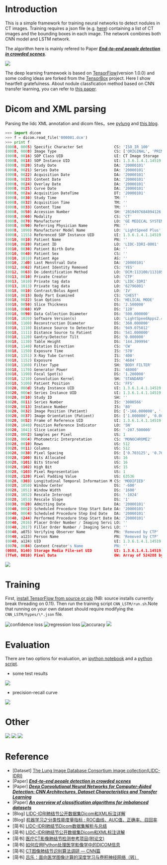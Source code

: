 # Introduction

This is a simple framework for training neural networks to detect nodules in CT images. Training requires a json file (e.g. [here](https://github.com/zhwhong/lidc_nodule_detection/blob/master/CNN_LSTM/hypes/lstm_rezoom_lung.json)) containing a list of CT images and the bounding boxes in each image. The network combines both CNN model and LSTM network.

The algorithm here is mainly refered to Paper [***End-to-end people detection in crowded scenes***](https://arxiv.org/abs/1506.04878).

![](images/detect.png)

The deep learning framewoek is based on [TensorFlow](https://github.com/tensorflow/tensorflow)(version 1.0.0) and some coding ideas are forked from the [TensorBox](https://github.com/TensorBox/TensorBox) project. Here I show heartfelt gratefulness.
About nodule classfication method based on CNN transfer learning, you can refer to [this paper](https://arxiv.org/abs/1602.03409).

# Dicom and XML parsing

Parsing the lidc XML annotation and dicom files，see [pylung](https://github.com/zhwhong/lidc_nodule_detection/blob/master/pylung) and [this blog](http://zhwhong.ml/2017/03/27/LIDC-Dicom-data-and-XML-annotation-parse/).

```python
>>> import dicom
>>> f = dicom.read_file('000001.dcm')
>>> print f
(0008, 0005) Specific Character Set              CS: 'ISO_IR 100'
(0008, 0008) Image Type                          CS: ['ORIGINAL', 'PRIMARY', 'AXIAL']
(0008, 0016) SOP Class UID                       UI: CT Image Storage
(0008, 0018) SOP Instance UID                    UI: 1.3.6.1.4.1.14519.5.2.1.6279.6001.143451261327128179989900675595
(0008, 0020) Study Date                          DA: '20000101'
(0008, 0021) Series Date                         DA: '20000101'
(0008, 0022) Acquisition Date                    DA: '20000101'
(0008, 0023) Content Date                        DA: '20000101'
(0008, 0024) Overlay Date                        DA: '20000101'
(0008, 0025) Curve Date                          DA: '20000101'
(0008, 002a) Acquisition DateTime                DT: '20000101'
(0008, 0030) Study Time                          TM: ''
(0008, 0032) Acquisition Time                    TM: ''
(0008, 0033) Content Time                        TM: ''
(0008, 0050) Accession Number                    SH: '2819497684894126'
(0008, 0060) Modality                            CS: 'CT'
(0008, 0070) Manufacturer                        LO: 'GE MEDICAL SYSTEMS'
(0008, 0090) Referring Physician Name            PN: ''
(0008, 1090) Manufacturer Model Name             LO: 'LightSpeed Plus'
(0008, 1155) Referenced SOP Instance UID         UI: 1.3.6.1.4.1.14519.5.2.1.6279.6001.675906998158803995297223798692
(0010, 0010) Patient Name                        PN: ''
(0010, 0020) Patient ID                          LO: 'LIDC-IDRI-0001'
(0010, 0030) Patient Birth Date                  DA: ''
(0010, 0040) Patient Sex                         CS: ''
(0010, 1010) Patient Age                         AS: ''
(0010, 21d0) Last Menstrual Date                 DA: '20000101'
(0012, 0062) Patient Identity Removed            CS: 'YES'
(0012, 0063) De-identification Method            LO: 'DCM:113100/113105/113107/113108/113109/113111'
(0013, 0010) Private Creator                     LO: 'CTP'
(0013, 1010) Private tag data                    LO: 'LIDC-IDRI'
(0013, 1013) Private tag data                    LO: '62796001'
(0018, 0010) Contrast/Bolus Agent                LO: 'IV'
(0018, 0015) Body Part Examined                  CS: 'CHEST'
(0018, 0022) Scan Options                        CS: 'HELICAL MODE'
(0018, 0050) Slice Thickness                     DS: '2.500000'
(0018, 0060) KVP                                 DS: '120'
(0018, 0090) Data Collection Diameter            DS: '500.000000'
(0018, 1020) Software Version(s)                 LO: 'LightSpeedApps2.4.2_H2.4M5'
(0018, 1100) Reconstruction Diameter             DS: '360.000000'
(0018, 1110) Distance Source to Detector         DS: '949.075012'
(0018, 1111) Distance Source to Patient          DS: '541.000000'
(0018, 1120) Gantry/Detector Tilt                DS: '0.000000'
(0018, 1130) Table Height                        DS: '144.399994'
(0018, 1140) Rotation Direction                  CS: 'CW'
(0018, 1150) Exposure Time                       IS: '570'
(0018, 1151) X-Ray Tube Current                  IS: '400'
(0018, 1152) Exposure                            IS: '4684'
(0018, 1160) Filter Type                         SH: 'BODY FILTER'
(0018, 1170) Generator Power                     IS: '48000'
(0018, 1190) Focal Spot(s)                       DS: '1.200000'
(0018, 1210) Convolution Kernel                  SH: 'STANDARD'
(0018, 5100) Patient Position                    CS: 'FFS'
(0020, 000d) Study Instance UID                  UI: 1.3.6.1.4.1.14519.5.2.1.6279.6001.298806137288633453246975630178
(0020, 000e) Series Instance UID                 UI: 1.3.6.1.4.1.14519.5.2.1.6279.6001.179049373636438705059720603192
(0020, 0010) Study ID                            SH: ''
(0020, 0011) Series Number                       IS: '3000566'
(0020, 0013) Instance Number                     IS: '80'
(0020, 0032) Image Position (Patient)            DS: ['-166.000000', '-171.699997', '-207.500000']
(0020, 0037) Image Orientation (Patient)         DS: ['1.000000', '0.000000', '0.000000', '0.000000', '1.000000', '0.000000']
(0020, 0052) Frame of Reference UID              UI: 1.3.6.1.4.1.14519.5.2.1.6279.6001.229925374658226729607867499499
(0020, 1040) Position Reference Indicator        LO: 'SN'
(0020, 1041) Slice Location                      DS: '-207.500000'
(0028, 0002) Samples per Pixel                   US: 1
(0028, 0004) Photometric Interpretation          CS: 'MONOCHROME2'
(0028, 0010) Rows                                US: 512
(0028, 0011) Columns                             US: 512
(0028, 0030) Pixel Spacing                       DS: ['0.703125', '0.703125']
(0028, 0100) Bits Allocated                      US: 16
(0028, 0101) Bits Stored                         US: 16
(0028, 0102) High Bit                            US: 15
(0028, 0103) Pixel Representation                US: 1
(0028, 0120) Pixel Padding Value                 US: 63536
(0028, 0303) Longitudinal Temporal Information M CS: 'MODIFIED'
(0028, 1050) Window Center                       DS: '-600'
(0028, 1051) Window Width                        DS: '1600'
(0028, 1052) Rescale Intercept                   DS: '-1024'
(0028, 1053) Rescale Slope                       DS: '1'
(0038, 0020) Admitting Date                      DA: '20000101'
(0040, 0002) Scheduled Procedure Step Start Date DA: '20000101'
(0040, 0004) Scheduled Procedure Step End Date   DA: '20000101'
(0040, 0244) Performed Procedure Step Start Date DA: '20000101'
(0040, 2016) Placer Order Number / Imaging Servi LO: ''
(0040, 2017) Filler Order Number / Imaging Servi LO: ''
(0040, a075) Verifying Observer Name             PN: 'Removed by CTP'
(0040, a123) Person Name                         PN: 'Removed by CTP'
(0040, a124) UID                                 UI: 1.3.6.1.4.1.14519.5.2.1.6279.6001.335419887712224178340067932923
(0070, 0084) Content Creator's Name              PN: ''
(0088, 0140) Storage Media File-set UID          UI: 1.3.6.1.4.1.14519.5.2.1.6279.6001.211790042620307056609660772296
(7fe0, 0010) Pixel Data                          OW: Array of 524288 bytes
```

![](images/parse_xml.png)

# Training

First, [install TensorFlow from source or pip](https://www.tensorflow.org/versions/r0.11/get_started/os_setup#pip-installation) (NB: source installs currently break threading on 0.11). Then run the training script `CNN_LSTM/run.sh`.Note that running on your own dataset should require modifying the `CNN_LSTM/hypes/\*.json` file.

![confidence loss](images/loss1.png)
![regression loss](images/loss2.png)
![accuracy](images/accuracy.png)
![](images/tensorboard.png)

# Evaluation

There are two options for evaluation, an [ipython notebook](https://github.com/zhwhong/lidc_nodule_detection/blob/master/CNN_LSTM/evaluate.ipynb) and a [python script](https://github.com/zhwhong/lidc_nodule_detection/blob/master/CNN_LSTM/evaluate.py).

- some test results

![](images/result_example.png)

- precision-recall curve

![](images/test.png)

# Other

![](images/lung.png)
![](images/parenchyma.png)
![](images/nodule.png)


# Reference

- [Dataset] [The Lung Image Database Consortium image collection(LIDC-IDRI)](https://wiki.cancerimagingarchive.net/display/Public/LIDC-IDRI)
- [Paper] [***End-to-end people detection in crowded scenes***](https://arxiv.org/abs/1506.04878)
- [Paper] [***Deep Convolutional Neural Networks for Computer-Aided Detection: CNN Architectures, Dataset Characteristics and Transfer Learning***](https://arxiv.org/abs/1602.03409)
- [Paper] [***An overview of classification algorithms for imbalanced datasets***](http://www.ijetae.com/files/Volume2Issue4/IJETAE_0412_07.pdf)
- [Blog] [LIDC-IDRI肺结节公开数据集Dicom和XML标注详解](http://zhwhong.ml/2017/03/27/LIDC-Dicom-data-and-XML-annotation-parse/)
- [Blog] [机器学习之分类性能度量指标 : ROC曲线、AUC值、正确率、召回率](http://zhwhong.ml/2017/04/14/ROC-AUC-Precision-Recall-analysis/)
- [简书] [LIDC-IDRI肺结节Dicom数据集解析与总结](http://www.jianshu.com/p/9c1facf70b01)
- [简书] [LIDC-IDRI肺结节公开数据集Dicom和XML标注详解](http://www.jianshu.com/p/c4e9e18195eb)
- [简书] [医疗CT影像肺结节检测参考项目(附论文)](http://www.jianshu.com/p/14df9c48453a)
- [简书] [如何应用Python处理医学影像学中的DICOM信息](http://www.jianshu.com/p/df64088e9b6b)
- [简书] [CT图像肺结节识别算法调研 — CNN篇](http://www.jianshu.com/p/e7dbad9e48ff)
- [简书] [吕乐：面向医学图像计算的深度学习与卷积神经网络（转）](http://www.jianshu.com/p/d29223ee2cb2)
